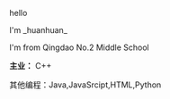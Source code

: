 hello

I'm \_huanhuan\_

I'm from Qingdao No.2 Middle School

**主业：** C++

其他编程：Java,JavaSrcipt,HTML,Python
